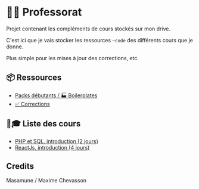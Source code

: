 # 👨‍🏫 Professorat

Projet contenant les compléments de cours stockés sur mon drive.

C'est ici que je vais stocker les ressources `~code` des différents cours que je donne.

Plus simple pour les mises à jour des corrections, etc.

## 📦️ Ressources

- [Packs débutants / 🏭 Boilerplates](./packs-debutants/)
- [✅ Corrections](./corrections/)

## 🔗🎓 Liste des cours

- [PHP et SQL, introduction (2 jours)](https://drive.google.com/drive/folders/1XXDmagboeM_dmdOAlzXsCf7Y0r_5Nc8g?usp=share_link)
- [ReactJs, introduction (4 jours)](https://drive.google.com/drive/folders/1SjX5qvEGVMGbZiB5eq0cEIo_LuZ5-7-7?usp=share_link)

## Credits

Masamune / Maxime Chevasson
